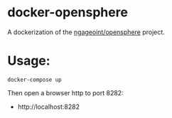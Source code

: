 # docker-opensphere

A dockerization of the [ngageoint/opensphere](https://github.com/ngageoint/opensphere) project.

# Usage:

    docker-compose up

Then open a browser http to port 8282:

- http://localhost:8282

